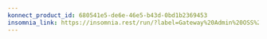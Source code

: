 ```yaml
---
konnect_product_id: 680541e5-de6e-46e5-b43d-0bd1b2369453
insomnia_link: https://insomnia.rest/run/?label=Gateway%20Admin%20OSS%20API&uri=https%3A%2F%2Fraw.githubusercontent.com%2FKong%2Fdeveloper.konghq.com%2Fmain%2Fapi-specs%2FGateway-OSS%2Flatest%2Fkong-oss.yaml
---
```

